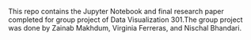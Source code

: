 This repo contains the Jupyter Notebook and final research paper completed for group project of Data Visualization 301.The group project was done by Zainab Makhdum, Virginia Ferreras, and Nischal Bhandari.
